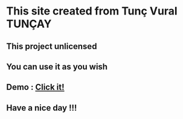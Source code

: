 # This site created from Tunç Vural TUNÇAY
## This project unlicensed
## You can use it as you wish
## Demo : [Click it!](https://tuncvr.glitch.me)

## Have a nice day !!!
